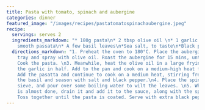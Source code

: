 ```yaml
---
title: Pasta with tomato, spinach and aubergine
categories: dinner
featured_image: "/images/recipes/pastatomatospinachaubergine.jpeg"
recipe:
  servings: serves 2
  ingredients_markdown: "* 180g pasta\n* 2 tbsp olive oil \n* 1 garlic clove\n* 200g
    smooth passata\n* A few basil leaves\n*Sea salt, to taste\n*Black pepper, to taste\n* 4 handfuls spinach\n* 1 aubergine, chopped"
  directions_markdown: "1. Preheat the oven to 180°C. Place the aubergine on a baking
    tray and spray with olive oil. Roast the aubergine for 15 mins, until soft.\n2.
    Cook the pasta. \n3. Meanwhile, heat the olive oil in a large frying pan. Chop
    the garlic in half. Add to the pan and cook on a medium-high heat for a few minutes.
    Add the pasatta and continue to cook on a medium heat, stirring frequently. Add
    the basil and season with salt and black pepper.\n4. Place the spinach into a
    sieve, and pour over some boiling water to wilt the leaves. \n5. When the pasta
    is almost done, drain it and add it to the sauce, along with the spinach and aubergine.
    Toss together until the pasta is coated. Serve with extra black pepper on top."
---
```

